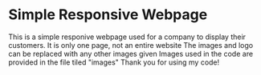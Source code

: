 # Simple Responsive Webpage
This is a simple responive webpage used for a company to display their customers. It is only one page, not an entire website
The images and logo can be replaced with any other images given 
Images used in the code are provided in the file tiled "images" 
Thank you for using my code!
